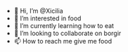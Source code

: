 - 👋 Hi, I’m @Xicilia
- 👀 I’m interested in food
- 🌱 I’m currently learning how to eat
- 💞️ I’m looking to collaborate on borgir
- 📫 How to reach me give me food

<!---
Xicilia/Xicilia is a ✨ special ✨ repository because its `README.md` (this file) appears on your GitHub profile.
You can click the Preview link to take a look at your changes.
--->

